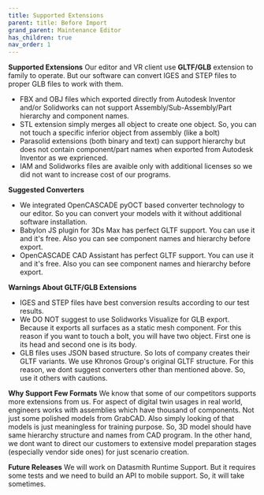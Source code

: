 ```yaml
---
title: Supported Extensions
parent: title: Before Import
grand_parent: Maintenance Editor
has_children: true
nav_order: 1
---
```


**Supported Extensions**
Our editor and VR client use **GLTF/GLB** extension to family to operate. But our software can convert IGES and STEP files to proper GLB files to work with them.

+ FBX and OBJ files which exported directly from Autodesk Inventor and/or Solidworks can not support Assembly/Sub-Assembly/Part hierarchy and component names.
+ STL extension simply merges all object to create one object. So, you can not touch a specific inferior object from assembly (like a bolt)
+ Parasolid extensions (both binary and text) can support hierarchy but does not contain component/part names when exported from Autodesk Inventor as we exprienced.
+ IAM and Solidworks files are avaible only with additional licenses so we did not want to increase cost of our programs.

**Suggested Converters**
+ We integrated OpenCASCADE pyOCT based converter technology to our editor. So you can convert your models with it without additional software installation.
+ Babylon JS plugin for 3Ds Max has perfect GLTF support. You can use it and it's free. Also you can see component names and hierarchy before export.
+ OpenCASCADE CAD Assistant has perfect GLTF support. You can use it and it's free. Also you can see component names and hierarchy before export.

**Warnings About GLTF/GLB Extensions**
+ IGES and STEP files have best conversion results according to our test results.
+ We DO NOT suggest to use Solidworks Visualize for GLB export. Because it exports all surfaces as a static mesh component. For this reason if you want to touch a bolt, you will have two object. First one is its head and second one is its body.
+ GLB files uses JSON based structure. So lots of company creates their GLTF variants. We use Khronos Group's original GLTF structure. For this reason, we dont suggest converters other than mentioned above. So, use it others with cautions.

**Why Support Few Formats**
We know that some of our competitors supports more extensions from us. For aspect of digital twin usages in real world, engineers works with assemblies which have thousand of components. Not just some polished models from GrabCAD.
Also simply looking of that models is just meaningless for training purpose. So, 3D model should have same hierarchy structure and names from CAD program.
In the other hand, we dont want to direct our customers to extensive model preparation stages (especially vendor side ones) for just scenario creation.

**Future Releases**
We will work on Datasmith Runtime Support. But it requires some tests and we need to build an API to mobile support. So, it will take sometimes. 
